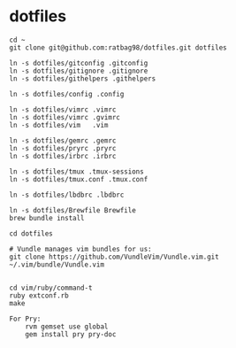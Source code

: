 dotfiles
========

    cd ~
    git clone git@github.com:ratbag98/dotfiles.git dotfiles

    ln -s dotfiles/gitconfig .gitconfig
    ln -s dotfiles/gitignore .gitignore
    ln -s dotfiles/githelpers .githelpers

    ln -s dotfiles/config .config

    ln -s dotfiles/vimrc .vimrc
    ln -s dotfiles/vimrc .gvimrc
    ln -s dotfiles/vim   .vim

    ln -s dotfiles/gemrc .gemrc
    ln -s dotfiles/pryrc .pryrc
    ln -s dotfiles/irbrc .irbrc

    ln -s dotfiles/tmux .tmux-sessions
    ln -s dotfiles/tmux.conf .tmux.conf

    ln -s dotfiles/lbdbrc .lbdbrc

    ln -s dotfiles/Brewfile Brewfile
    brew bundle install
    
    cd dotfiles

    # Vundle manages vim bundles for us:
    git clone https://github.com/VundleVim/Vundle.vim.git ~/.vim/bundle/Vundle.vim


    cd vim/ruby/command-t
    ruby extconf.rb 
    make

    For Pry:
        rvm gemset use global
        gem install pry pry-doc
    
